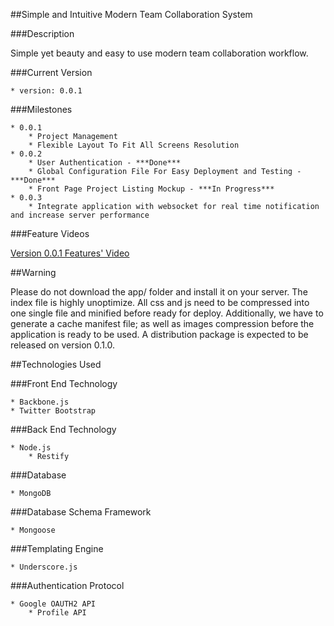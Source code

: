 ##Simple and Intuitive Modern Team Collaboration System

###Description

Simple yet beauty and easy to use modern team collaboration workflow.

###Current Version

    * version: 0.0.1

###Milestones

    * 0.0.1
        * Project Management
        * Flexible Layout To Fit All Screens Resolution
    * 0.0.2
        * User Authentication - ***Done***
        * Global Configuration File For Easy Deployment and Testing - ***Done***
        * Front Page Project Listing Mockup - ***In Progress***
    * 0.0.3
        * Integrate application with websocket for real time notification and increase server performance
        
        
###Feature Videos

[Version 0.0.1 Features' Video](http://youtu.be/_zWd6sOw_JQ?hd=1)


##Warning

Please do not download the app/ folder and install it on your server. The index file is highly unoptimize. All css and js need to be compressed into one single file and minified before ready for deploy. Additionally, we have to generate a cache manifest file; as well as images compression before the application is ready to be used. A distribution package is expected to be released on version 0.1.0.

##Technologies Used
    
###Front End Technology

    * Backbone.js
    * Twitter Bootstrap

###Back End Technology

    * Node.js
        * Restify
				
###Database

    * MongoDB

###Database Schema Framework

    * Mongoose

###Templating Engine

    * Underscore.js

###Authentication Protocol 

    * Google OAUTH2 API
        * Profile API
    
